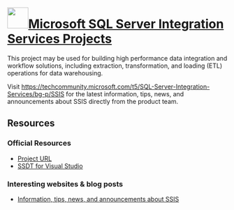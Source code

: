 # [<img src="https://cdn.jsdelivr.net/gh/bbtsoftware/chocolatey-packages@74b0a3c4fe3e5ad5b896dd63f99a4edb346f8e21/icons/ssis-vs2019.png" height="48" width="48" />Microsoft SQL Server Integration Services Projects](https://chocolatey.org/packages/ssis-vs2019)

This project may be used for building high performance data integration and workflow solutions, including extraction, transformation, and loading (ETL) operations for data warehousing.

Visit https://techcommunity.microsoft.com/t5/SQL-Server-Integration-Services/bg-p/SSIS for the latest information, tips, news, and announcements about SSIS directly from the product team.

## Resources

### Official Resources

* [Project URL](https://marketplace.visualstudio.com/items?itemName=SSIS.SqlServerIntegrationServicesProjects)
* [SSDT for Visual Studio](https://docs.microsoft.com/en-us/sql/ssdt/download-sql-server-data-tools-ssdt)

### Interesting websites & blog posts

* [Information, tips, news, and announcements about SSIS](https://techcommunity.microsoft.com/t5/SQL-Server-Integration-Services/bg-p/SSIS)